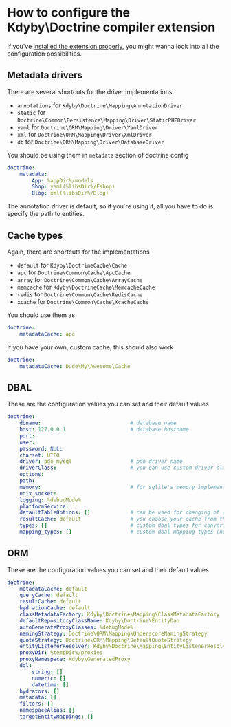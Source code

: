 How to configure the Kdyby\Doctrine compiler extension
===========

If you've [installed the extension properly](https://github.com/kdyby/doctrine/blob/master/docs/en/index.md), you might wanna look into all the configuration possibilities.


Metadata drivers
----------------

There are several shortcuts for the driver implementations

- `annotations` for `Kdyby\Doctrine\Mapping\AnnotationDriver`
- `static` for `Doctrine\Common\Persistence\Mapping\Driver\StaticPHPDriver`
- `yaml` for  `Doctrine\ORM\Mapping\Driver\YamlDriver`
- `xml` for `Doctrine\ORM\Mapping\Driver\XmlDriver`
- `db` for `Doctrine\ORM\Mapping\Driver\DatabaseDriver`


You should be using them in `metadata` section of doctrine config

```yml
doctrine:
	metadata:
		App: %appDir%/models
		Shop: yaml(%libsDir%/Eshop)
		Blog: xml(%libsDir%/Blog)
```

The annotation driver is default, so if you`re using it, all you have to do is specify the path to entities.


Cache types
-----------

Again, there are shortcuts for the implementations

- `default` for `Kdyby\DoctrineCache\Cache`
- `apc` for `Doctrine\Common\Cache\ApcCache`
- `array` for `Doctrine\Common\Cache\ArrayCache`
- `memcache` for `Kdyby\DoctrineCache\MemcacheCache`
- `redis` for `Doctrine\Common\Cache\RedisCache`
- `xcache` for `Doctrine\Common\Cache\XcacheCache`


You should use them as

```yml
doctrine:
	metadataCache: apc
```

If you have your own, custom cache, this should also work

```yml
doctrine:
	metadataCache: Dude\My\Awesome\Cache
```


DBAL
----

These are the configuration values you can set and their default values

```yml
doctrine:
	dbname:								# database name
	host: 127.0.0.1						# database hostname
	port:
	user:
	password: NULL
	charset: UTF8
	driver: pdo_mysql					# pdo driver name
	driverClass:						# you can use custom driver class if you need to
	options:
	path:
	memory:								# for sqlite's memory implementation
	unix_socket:
	logging: %debugMode%
	platformService:
	defaultTableOptions: []				# can be used for changing of collation
	resultCache: default				# you choose your cache from the values in the section above
	types: []							# custom dbal types for conversion database => php type and back
    mapping_types: []                   # custom dbal mapping types (non-class)
```


ORM
---

These are the configuration values you can set and their default values

```yml
doctrine:
	metadataCache: default
	queryCache: default
	resultCache: default
	hydrationCache: default
	classMetadataFactory: Kdyby\Doctrine\Mapping\ClassMetadataFactory			# handles creation and providing of metadata
	defaultRepositoryClassName: Kdyby\Doctrine\EntityDao						# EntityDao extends the default repository
	autoGenerateProxyClasses: %debugMode%										# true means if files is changed, false is only if file is missing
	namingStrategy: Doctrine\ORM\Mapping\UnderscoreNamingStrategy				# the strategy for naming columns and tables
	quoteStrategy: Doctrine\ORM\Mapping\DefaultQuoteStrategy
	entityListenerResolver: Kdyby\Doctrine\Mapping\EntityListenerResolver		# provides access to DI container and therefore lazy resolution of listener services
	proxyDir: %tempDir%/proxies
	proxyNamespace: Kdyby\GeneratedProxy
	dql: 																		# for custom DQL functions
		string: []
		numeric: []
		datetime: []
	hydrators: []																# custom hydrator implementations
	metadata: []																# entity metadata
	filters: []																	# SQL filters
	namespaceAlias: []
	targetEntityMappings: []
```
